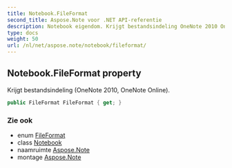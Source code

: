 ```yaml
---
title: Notebook.FileFormat
second_title: Aspose.Note voor .NET API-referentie
description: Notebook eigendom. Krijgt bestandsindeling OneNote 2010 OneNote Online.
type: docs
weight: 50
url: /nl/net/aspose.note/notebook/fileformat/
---
```

## Notebook.FileFormat property

Krijgt bestandsindeling (OneNote 2010, OneNote Online).

```csharp
public FileFormat FileFormat { get; }
```

### Zie ook

* enum [FileFormat](../../fileformat/)
* class [Notebook](../)
* naamruimte [Aspose.Note](../../notebook/)
* montage [Aspose.Note](../../../)


